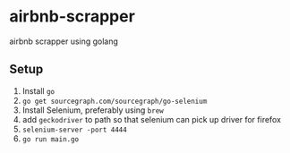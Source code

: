 # airbnb-scrapper
airbnb scrapper using golang

## Setup
1. Install `go`
2. `go get sourcegraph.com/sourcegraph/go-selenium`
3. Install Selenium, preferably using `brew`
4. add `geckodriver` to path so that selenium can pick up driver for firefox
5. `selenium-server -port 4444`
6. `go run main.go`
